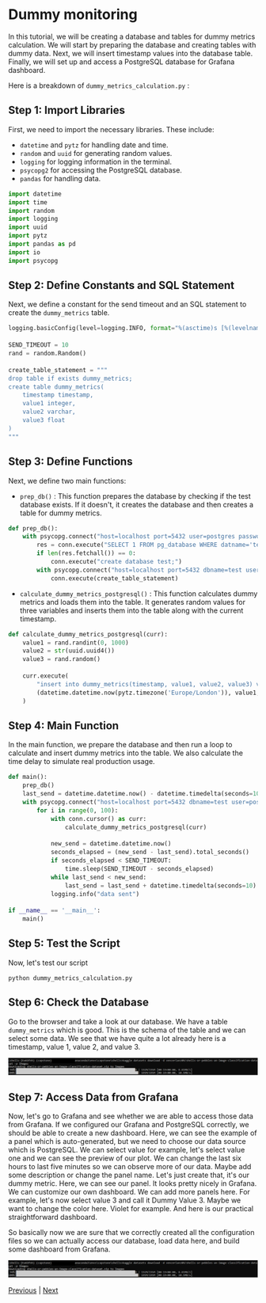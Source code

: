# Dummy monitoring

In this tutorial, we will be creating a database and tables for dummy metrics calculation. We will start by preparing the database and creating tables with dummy data. Next, we will insert timestamp values into the database table. Finally, we will set up and access a PostgreSQL database for Grafana dashboard. 

Here is a breakdown of `dummy_metrics_calculation.py` :

## Step 1: Import Libraries

First, we need to import the necessary libraries. These include:

- `datetime` and `pytz` for handling date and time.
- `random` and `uuid` for generating random values.
- `logging` for logging information in the terminal.
- `psycopg2` for accessing the PostgreSQL database.
- `pandas` for handling data.

```python
import datetime
import time
import random
import logging 
import uuid
import pytz
import pandas as pd
import io
import psycopg
```

## Step 2: Define Constants and SQL Statement

Next, we define a constant for the send timeout and an SQL statement to create the `dummy_metrics` table.

```python
logging.basicConfig(level=logging.INFO, format="%(asctime)s [%(levelname)s]: %(message)s")

SEND_TIMEOUT = 10
rand = random.Random()

create_table_statement = """
drop table if exists dummy_metrics;
create table dummy_metrics(
    timestamp timestamp,
    value1 integer,
    value2 varchar,
    value3 float
)
"""
```

## Step 3: Define Functions

Next, we define two main functions:

- `prep_db()` : This function prepares the database by checking if the test database exists. If it doesn't, it creates the database and then creates a table for dummy metrics.

```python
def prep_db():
    with psycopg.connect("host=localhost port=5432 user=postgres password=example", autocommit=True) as conn:
        res = conn.execute("SELECT 1 FROM pg_database WHERE datname='test'")
        if len(res.fetchall()) == 0:
            conn.execute("create database test;")
        with psycopg.connect("host=localhost port=5432 dbname=test user=postgres password=example") as conn:
            conn.execute(create_table_statement)
```

- `calculate_dummy_metrics_postgresql()` : This function calculates dummy metrics and loads them into the table. It generates random values for three variables and inserts them into the table along with the current timestamp.

```python
def calculate_dummy_metrics_postgresql(curr):
    value1 = rand.randint(0, 1000)
    value2 = str(uuid.uuid4())
    value3 = rand.random()

    curr.execute(
        "insert into dummy_metrics(timestamp, value1, value2, value3) values (%s, %s, %s, %s)",
        (datetime.datetime.now(pytz.timezone('Europe/London')), value1, value2, value3)
    )
```

## Step 4: Main Function

In the main function, we prepare the database and then run a loop to calculate and insert dummy metrics into the table. We also calculate the time delay to simulate real production usage.

```python
def main():
	prep_db()
	last_send = datetime.datetime.now() - datetime.timedelta(seconds=10)
	with psycopg.connect("host=localhost port=5432 dbname=test user=postgres password=example", autocommit=True) as conn:
		for i in range(0, 100):
			with conn.cursor() as curr:
				calculate_dummy_metrics_postgresql(curr)

			new_send = datetime.datetime.now()
			seconds_elapsed = (new_send - last_send).total_seconds()
			if seconds_elapsed < SEND_TIMEOUT:
				time.sleep(SEND_TIMEOUT - seconds_elapsed)
			while last_send < new_send:
				last_send = last_send + datetime.timedelta(seconds=10)
			logging.info("data sent")

if __name__ == '__main__':
	main()
```

## Step 5: Test the Script

Now, let's test our script

```
python dummy_metrics_calculation.py
```

## Step 6: Check the Database

Go to the browser and take a look at our database. We have a table `dummy_metrics` which is good. This is the schema of the table and we can select some data. We see that we have quite a lot already here is a timestamp, value 1, value 2, and value 3.

![dummy_metrics](https://github.com/dimzachar/capstone_mlzoomcamp/blob/master/Extra/kaggle.png)

## Step 7: Access Data from Grafana

Now, let's go to Grafana and see whether we are able to access those data from Grafana. If we configured our Grafana and PostgreSQL correctly, we should be able to create a new dashboard. Here, we can see the example of a panel which is auto-generated, but we need to choose our data source which is PostgreSQL. We can select value for example, let's select value one and we can see the preview of our plot. We can change the last six hours to last five minutes so we can observe more of our data. Maybe add some description or change the panel name. Let's just create that, it's our dummy metric. Here, we can see our panel. It looks pretty nicely in Grafana. We can customize our own dashboard. We can add more panels here. For example, let's now select value 3 and call it Dummy Value 3. Maybe we want to change the color here. Violet for example. And here is our practical straightforward dashboard.

So basically now we are sure that we correctly created all the configuration files so we can actually access our database, load data here, and build some dashboard from Grafana.

![dummy_dashboard](https://github.com/dimzachar/capstone_mlzoomcamp/blob/master/Extra/kaggle.png)

[Previous](baseline.md) | [Next](data_quality.md)